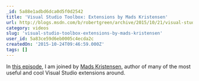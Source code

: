 ```yaml
---
_id: 5a88e1adbd6dca0d5f0d2542
title: 'Visual Studio Toolbox: Extensions by Mads Kristensen'
url: http://blogs.msdn.com/b/robertgreen/archive/2015/10/21/visual-studio-toolbox-extensions-by-mads-kristensen.aspx
category: videos
slug: 'visual-studio-toolbox-extensions-by-mads-kristensen'
user_id: 5a83ce59d6eb0005c4ecda2c
createdOn: '2015-10-24T09:46:59.000Z'
tags: []
---
```


In <a href="https://channel9.msdn.com/Shows/Visual-Studio-Toolbox/Extensions-by-Mads-Kristensen">this episode</a>, I am joined by <a href="https://twitter.com/mkristensen">Mads Kristensen</a>, author of many of the most useful and cool Visual Studio extensions around.
